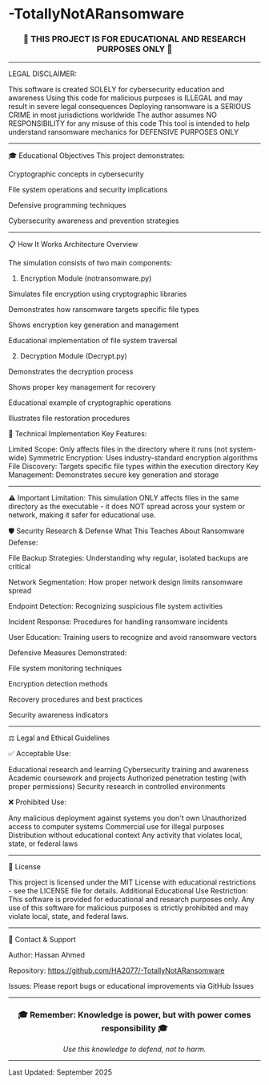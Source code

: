 # -TotallyNotARansomware
<div align="center">
<h3>🚨 THIS PROJECT IS FOR EDUCATIONAL AND RESEARCH PURPOSES ONLY 🚨</h3>
</div>

---

LEGAL DISCLAIMER:

This software is created SOLELY for cybersecurity education and awareness
Using this code for malicious purposes is ILLEGAL and may result in severe legal consequences
Deploying ransomware is a SERIOUS CRIME in most jurisdictions worldwide
The author assumes NO RESPONSIBILITY for any misuse of this code
This tool is intended to help understand ransomware mechanics for DEFENSIVE PURPOSES ONLY


---

🎓 Educational Objectives
This project demonstrates:

Cryptographic concepts in cybersecurity

File system operations and security implications

Defensive programming techniques

Cybersecurity awareness and prevention strategies

---

📋 How It Works
Architecture Overview

The simulation consists of two main components:
1. Encryption Module (notransomware.py)

Simulates file encryption using cryptographic libraries

Demonstrates how ransomware targets specific file types

Shows encryption key generation and management

Educational implementation of file system traversal

2. Decryption Module (Decrypt.py)

Demonstrates the decryption process

Shows proper key management for recovery

Educational example of cryptographic operations

Illustrates file restoration procedures

🔧 Technical Implementation
Key Features:

Limited Scope: Only affects files in the directory where it runs (not system-wide)
Symmetric Encryption: Uses industry-standard encryption algorithms
File Discovery: Targets specific file types within the execution directory
Key Management: Demonstrates secure key generation and storage

---

⚠️ Important Limitation:
This simulation ONLY affects files in the same directory as the executable - it does NOT spread across your system or network, making it safer for educational use.

🛡️ Security Research & Defense
What This Teaches About Ransomware Defense:

File Backup Strategies: Understanding why regular, isolated backups are critical

Network Segmentation: How proper network design limits ransomware spread

Endpoint Detection: Recognizing suspicious file system activities

Incident Response: Procedures for handling ransomware incidents

User Education: Training users to recognize and avoid ransomware vectors

Defensive Measures Demonstrated:

File system monitoring techniques

Encryption detection methods

Recovery procedures and best practices

Security awareness indicators

---

⚖️ Legal and Ethical Guidelines

✅ Acceptable Use:

Educational research and learning
Cybersecurity training and awareness
Academic coursework and projects
Authorized penetration testing (with proper permissions)
Security research in controlled environments

❌ Prohibited Use:

Any malicious deployment against systems you don't own
Unauthorized access to computer systems
Commercial use for illegal purposes
Distribution without educational context
Any activity that violates local, state, or federal laws


---

📄 License

This project is licensed under the MIT License with educational restrictions - see the LICENSE file for details.
Additional Educational Use Restriction: This software is provided for educational and research purposes only. Any use of this software for malicious purposes is strictly prohibited and may violate local, state, and federal laws.

---

🔗 Contact & Support

Author: Hassan Ahmed

Repository: https://github.com/HA2077/-TotallyNotARansomware

Issues: Please report bugs or educational improvements via GitHub Issues

---

<div align="center">
<h3>🎓 Remember: Knowledge is power, but with power comes responsibility 🎓</h3>
<p><em>Use this knowledge to defend, not to harm.</em></p>
</div>

---

Last Updated: September 2025
